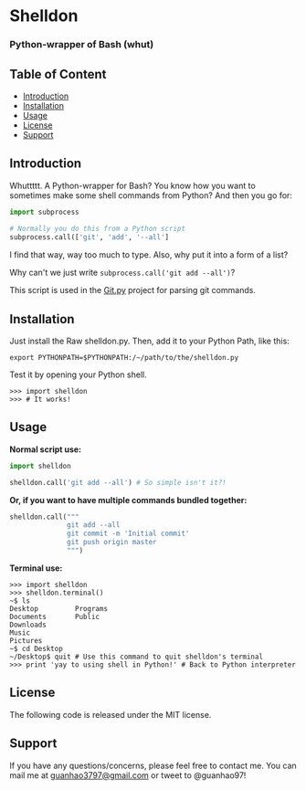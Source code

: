 Shelldon
========
### Python-wrapper of Bash (whut)


Table of Content
----------------
- [Introduction](#intro)
- [Installation](#install)
- [Usage](#usage)
- [License](#license)
- [Support](#support)

Introduction<a name='intro'></a>
--------------------------------
Whuttttt. A Python-wrapper for Bash? You know how you want to sometimes make some shell commands from Python? And then you go for:

```python
import subprocess
  
# Normally you do this from a Python script
subprocess.call(['git', 'add', '--all']
```

I find that way, way too much to type. Also, why put it into a form of a list?

Why can't we just write `subprocess.call('git add --all')`?

This script is used in the [Git.py](https://github.com/maverick97/git.py) project for parsing git commands.

Installation<a name='install'></a>
----------------------------------
Just install the Raw shelldon.py. Then, add it to your Python Path, like this:
```shell
export PYTHONPATH=$PYTHONPATH:/~/path/to/the/shelldon.py
```

Test it by opening your Python shell.

```
>>> import shelldon
>>> # It works!
```

Usage<a name='usage'></a>
-------------------------
**Normal script use:**
```python
import shelldon

shelldon.call('git add --all') # So simple isn't it?!
```

**Or, if you want to have multiple commands bundled together:**
```python
shelldon.call("""
              git add --all
              git commit -m 'Initial commit'
              git push origin master
              """)
```

**Terminal use:**
```shell
>>> import shelldon
>>> shelldon.terminal()
~$ ls
Desktop         Programs
Documents       Public
Downloads
Music
Pictures
~$ cd Desktop
~/Desktop$ quit # Use this command to quit shelldon's terminal
>>> print 'yay to using shell in Python!' # Back to Python interpreter
```

License<a name='license'></a>
-----------------------------
The following code is released under the MIT license.

Support<a name='support'></a>
-----------------------------
If you have any questions/concerns, please feel free to contact me.
You can mail me at guanhao3797@gmail.com or tweet to @guanhao97!
